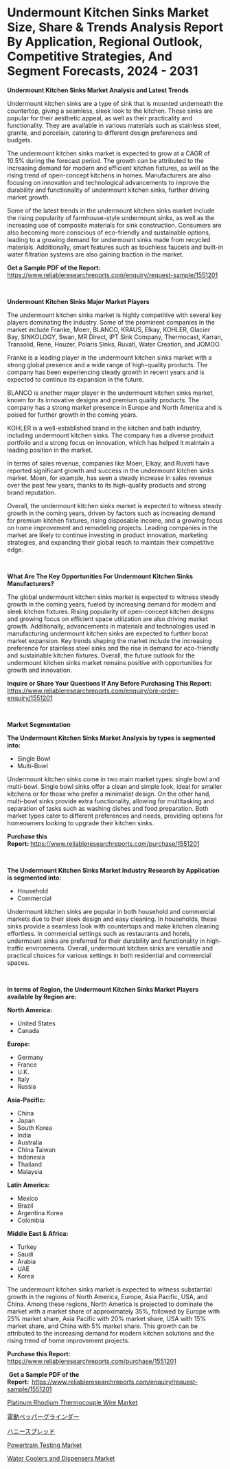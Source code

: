 <p><h1>Undermount Kitchen Sinks Market Size, Share & Trends Analysis Report By Application, Regional Outlook, Competitive Strategies, And Segment Forecasts, 2024 - 2031</h1></p><p><strong>Undermount Kitchen Sinks Market Analysis and Latest Trends</strong></p>
<p><p>Undermount kitchen sinks are a type of sink that is mounted underneath the countertop, giving a seamless, sleek look to the kitchen. These sinks are popular for their aesthetic appeal, as well as their practicality and functionality. They are available in various materials such as stainless steel, granite, and porcelain, catering to different design preferences and budgets.</p><p>The undermount kitchen sinks market is expected to grow at a CAGR of 10.5% during the forecast period. The growth can be attributed to the increasing demand for modern and efficient kitchen fixtures, as well as the rising trend of open-concept kitchens in homes. Manufacturers are also focusing on innovation and technological advancements to improve the durability and functionality of undermount kitchen sinks, further driving market growth.</p><p>Some of the latest trends in the undermount kitchen sinks market include the rising popularity of farmhouse-style undermount sinks, as well as the increasing use of composite materials for sink construction. Consumers are also becoming more conscious of eco-friendly and sustainable options, leading to a growing demand for undermount sinks made from recycled materials. Additionally, smart features such as touchless faucets and built-in water filtration systems are also gaining traction in the market.</p></p>
<p><strong>Get a Sample PDF of the Report:&nbsp;</strong> <a href="https://www.reliableresearchreports.com/enquiry/request-sample/1551201">https://www.reliableresearchreports.com/enquiry/request-sample/1551201</a></p>
<p>&nbsp;</p>
<p><strong>Undermount Kitchen Sinks Major Market Players</strong></p>
<p><p>The undermount kitchen sinks market is highly competitive with several key players dominating the industry. Some of the prominent companies in the market include Franke, Moen, BLANCO, KRAUS, Elkay, KOHLER, Glacier Bay, SINKOLOGY, Swan, MR Direct, IPT Sink Company, Thermocast, Karran, Transolid, Rene, Houzer, Polaris Sinks, Ruvati, Water Creation, and JOMOO.</p><p>Franke is a leading player in the undermount kitchen sinks market with a strong global presence and a wide range of high-quality products. The company has been experiencing steady growth in recent years and is expected to continue its expansion in the future.</p><p>BLANCO is another major player in the undermount kitchen sinks market, known for its innovative designs and premium quality products. The company has a strong market presence in Europe and North America and is poised for further growth in the coming years.</p><p>KOHLER is a well-established brand in the kitchen and bath industry, including undermount kitchen sinks. The company has a diverse product portfolio and a strong focus on innovation, which has helped it maintain a leading position in the market.</p><p>In terms of sales revenue, companies like Moen, Elkay, and Ruvati have reported significant growth and success in the undermount kitchen sinks market. Moen, for example, has seen a steady increase in sales revenue over the past few years, thanks to its high-quality products and strong brand reputation.</p><p>Overall, the undermount kitchen sinks market is expected to witness steady growth in the coming years, driven by factors such as increasing demand for premium kitchen fixtures, rising disposable income, and a growing focus on home improvement and remodeling projects. Leading companies in the market are likely to continue investing in product innovation, marketing strategies, and expanding their global reach to maintain their competitive edge.</p></p>
<p>&nbsp;</p>
<p><strong>What Are The Key Opportunities For Undermount Kitchen Sinks Manufacturers?</strong></p>
<p><p>The global undermount kitchen sinks market is expected to witness steady growth in the coming years, fueled by increasing demand for modern and sleek kitchen fixtures. Rising popularity of open-concept kitchen designs and growing focus on efficient space utilization are also driving market growth. Additionally, advancements in materials and technologies used in manufacturing undermount kitchen sinks are expected to further boost market expansion. Key trends shaping the market include the increasing preference for stainless steel sinks and the rise in demand for eco-friendly and sustainable kitchen fixtures. Overall, the future outlook for the undermount kitchen sinks market remains positive with opportunities for growth and innovation.</p></p>
<p><strong>Inquire or Share Your Questions If Any Before Purchasing This Report:</strong> <a href="https://www.reliableresearchreports.com/enquiry/pre-order-enquiry/1551201">https://www.reliableresearchreports.com/enquiry/pre-order-enquiry/1551201</a></p>
<p>&nbsp;</p>
<p><strong>Market Segmentation</strong></p>
<p><strong>The Undermount Kitchen Sinks Market Analysis by types is segmented into:</strong></p>
<p><ul><li>Single Bowl</li><li>Multi-Bowl</li></ul></p>
<p><p>Undermount kitchen sinks come in two main market types: single bowl and multi-bowl. Single bowl sinks offer a clean and simple look, ideal for smaller kitchens or for those who prefer a minimalist design. On the other hand, multi-bowl sinks provide extra functionality, allowing for multitasking and separation of tasks such as washing dishes and food preparation. Both market types cater to different preferences and needs, providing options for homeowners looking to upgrade their kitchen sinks.</p></p>
<p><strong>Purchase this Report:&nbsp;</strong><a href="https://www.reliableresearchreports.com/purchase/1551201">https://www.reliableresearchreports.com/purchase/1551201</a></p>
<p>&nbsp;</p>
<p><strong>The Undermount Kitchen Sinks Market Industry Research by Application is segmented into:</strong></p>
<p><ul><li>Household</li><li>Commercial</li></ul></p>
<p><p>Undermount kitchen sinks are popular in both household and commercial markets due to their sleek design and easy cleaning. In households, these sinks provide a seamless look with countertops and make kitchen cleaning effortless. In commercial settings such as restaurants and hotels, undermount sinks are preferred for their durability and functionality in high-traffic environments. Overall, undermount kitchen sinks are versatile and practical choices for various settings in both residential and commercial spaces.</p></p>
<p>&nbsp;</p>
<p><strong>In terms of Region, the Undermount Kitchen Sinks Market Players available by Region are:</strong></p>
<p>
    <p> <strong> North America: </strong>
        <ul>
            <li>United States</li>
            <li>Canada</li>
        </ul>
        </p> 
    <p> <strong> Europe: </strong>
        <ul>
            <li>Germany</li>
            <li>France</li>
            <li>U.K.</li>
            <li>Italy</li>
            <li>Russia</li>
        </ul>
        </p> 
    <p> <strong> Asia-Pacific: </strong>
        <ul>
            <li>China</li>
            <li>Japan</li>
            <li>South Korea</li>
            <li>India</li>
            <li>Australia</li>
            <li>China Taiwan</li>
            <li>Indonesia</li>
            <li>Thailand</li>
            <li>Malaysia</li>
        </ul>
        </p> 
    <p> <strong> Latin America: </strong>
        <ul>
            <li>Mexico</li>
            <li>Brazil</li>
            <li>Argentina Korea</li>
            <li>Colombia</li>
        </ul>
        </p> 
    <p> <strong> Middle East & Africa: </strong>
        <ul>
            <li>Turkey</li>
            <li>Saudi</li>
            <li>Arabia</li>
            <li>UAE</li>
            <li>Korea</li>
        </ul>
    </p>
    </p>
<p><p>The undermount kitchen sinks market is expected to witness substantial growth in the regions of North America, Europe, Asia Pacific, USA, and China. Among these regions, North America is projected to dominate the market with a market share of approximately 35%, followed by Europe with 25% market share, Asia Pacific with 20% market share, USA with 15% market share, and China with 5% market share. This growth can be attributed to the increasing demand for modern kitchen solutions and the rising trend of home improvement projects.</p></p>
<p><strong>Purchase this Report: </strong><a href="https://www.reliableresearchreports.com/purchase/1551201">https://www.reliableresearchreports.com/purchase/1551201</a></p>
<p>&nbsp;<strong>Get a Sample PDF of the Report:&nbsp;&nbsp;</strong><a href="https://www.reliableresearchreports.com/enquiry/request-sample/1551201">https://www.reliableresearchreports.com/enquiry/request-sample/1551201</a></p>
<p><strong></strong></p>
<p><p><a href="https://view.publitas.com/reportprime-1/platinum-rhodium-thermocouple-wire-market-size-growth-and-forecast-from-2024-2031/">Platinum Rhodium Thermocouple Wire Market</a></p><p><a href="https://github.com/avwofrml53535/Market-Research-Report-List-1/blob/main/50414363400.md">電動ペッパーグラインダー</a></p><p><a href="https://github.com/vtbvgl20191192/Market-Research-Report-List-1/blob/main/77770193401.md">ハニースプレッド</a></p><p><a href="https://metal-farmhouse-e95.notion.site/Powertrain-Testing-Market-Size-and-Growth-Market-Segmentation-Regional-and-Country-Breakdowns-and-5339f59e31de4d91a14c298c820d7b1a">Powertrain Testing Market</a></p><p><a href="https://github.com/mbisetmhermsr/Market-Research-Report-List-1/blob/main/water-coolers-and-dispensers-market.md">Water Coolers and Dispensers Market</a></p></p>